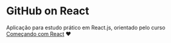 # GitHub on React

Aplicação para estudo prático em React.js, orientado pelo curso [Começando com React](http://jscasts.teachable.com/p/comecando-com-react-js) :heart:
